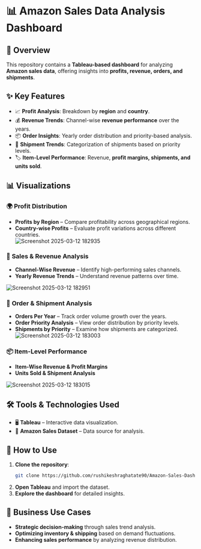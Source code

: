 # 📊 Amazon Sales Data Analysis Dashboard  

## 📝 Overview  
This repository contains a **Tableau-based dashboard** for analyzing **Amazon sales data**, offering insights into **profits, revenue, orders, and shipments**.  

## ✨ Key Features  
- 📈 **Profit Analysis**: Breakdown by **region** and **country**.  
- 💰 **Revenue Trends**: Channel-wise **revenue performance** over the years.  
- 📦 **Order Insights**: Yearly order distribution and priority-based analysis.  
- 🚚 **Shipment Trends**: Categorization of shipments based on priority levels.  
- 🏷 **Item-Level Performance**: Revenue, **profit margins, shipments, and units sold**.  

## 📊 Visualizations  

### 🌍 **Profit Distribution**  
- **Profits by Region** – Compare profitability across geographical regions.  
- **Country-wise Profits** – Evaluate profit variations across different countries.  
![Screenshot 2025-03-12 182935](https://github.com/user-attachments/assets/3940c26c-6e62-4453-a7f0-1f522c92168b)

### 🛒 **Sales & Revenue Analysis**  
- **Channel-Wise Revenue** – Identify high-performing sales channels.  
- **Yearly Revenue Trends** – Understand revenue patterns over time.  

![Screenshot 2025-03-12 182951](https://github.com/user-attachments/assets/88efe2de-494a-45dd-8398-53ec2b87e381) 

### 📆 **Order & Shipment Analysis**  
- **Orders Per Year** – Track order volume growth over the years.  
- **Order Priority Analysis** – View order distribution by priority levels.  
- **Shipments by Priority** – Examine how shipments are categorized.  
![Screenshot 2025-03-12 183003](https://github.com/user-attachments/assets/f130139b-15a5-43bd-bba1-43600425fa2e)  

### 📦 **Item-Level Performance**  
- **Item-Wise Revenue & Profit Margins**  
- **Units Sold & Shipment Analysis**  

![Screenshot 2025-03-12 183015](https://github.com/user-attachments/assets/3281566e-83f8-4c12-9bc9-97ffe423cdaa)

## 🛠 Tools & Technologies Used  
- 🖥 **Tableau** – Interactive data visualization.  
- 📂 **Amazon Sales Dataset** – Data source for analysis.  

## 🚀 How to Use  
1. **Clone the repository**:  
   ```sh  
   git clone https://github.com/rushikeshraghatate90/Amazon-Sales-Dashboard-Tableau.git 
   ```  
2. **Open Tableau** and import the dataset.  
3. **Explore the dashboard** for detailed insights.  

## 💼 Business Use Cases  
- **Strategic decision-making** through sales trend analysis.  
- **Optimizing inventory & shipping** based on demand fluctuations.  
- **Enhancing sales performance** by analyzing revenue distribution.  










